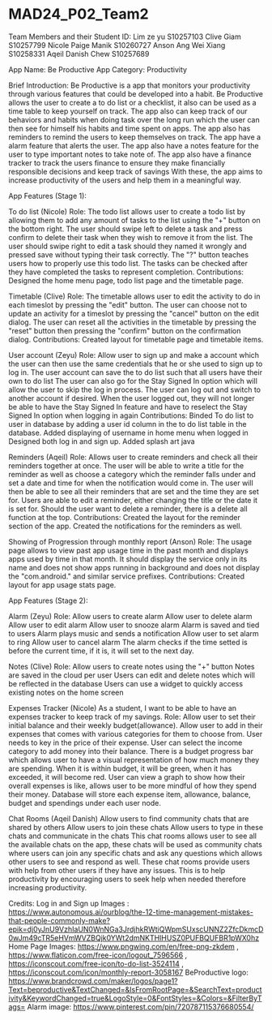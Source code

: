 # MAD24_P02_Team2

Team Members and their Student ID:
Lim ze yu S10257103
Clive Giam S10257799
Nicole Paige Manik S10260727
Anson Ang Wei Xiang S10258331
Aqeil Danish Chew S10257689

App Name: Be Productive
App Category: Productivity

Brief Introduction:
Be Productive is a app that monitors your productivity through various features that could be developed into a habit.
Be Productive allows the user to create a to do list or a checklist, it also can be used as a time table to keep yourself on track.
The app also can keep track of our behaviors and habits when doing task over the long run which the user can then see for himself his habits and time spent on apps.
The app also has reminders to remind the users to keep themselves on track.
The app have a alarm feature that alerts the user.
The app also have a notes feature for the user to type important notes to take note of.
The app also have a finance tracker to track the users finance to ensure they make financially responsible decisions and keep track of savings
With these, the app aims to increase productivity of the users and help them in a meaningful way.

App Features (Stage 1):

To do list (Nicole)
Role:
The todo list allows user to create a todo list by allowing them to add any amount of tasks to the list using the "+" button on the bottom right.
The user should swipe left to delete a task and press confirm to delete their task when they wish to remove it from the list.
The user should swipe right to edit a task should they named it wrongly and pressed save without typing their task correctly.
The "?" button teaches users how to properly use this todo list.
The tasks can be checked after they have completed the tasks to represent completion.
Contributions:
Designed the home menu page, todo list page and the timetable page.

Timetable (Clive)
Role:
The timetable allows user to edit the activity to do in each timeslot by pressing the "edit" button.
The user can choose not to update an activity for a timeslot by pressing the "cancel" button on the edit dialog.
The user can reset all the activities in the timetable by pressing the "reset" button then pressing the "confirm" button on the confirmation dialog.
Contributions:
Created layout for timetable page and timetable items.

User account (Zeyu)
Role:
Allow user to sign up and make a account which the user can then use the same credentials that he or she used to sign up to log in.
The user account can save the to do list such that all users have their own to do list
The user can also go for the Stay Signed In option which will allow the user to skip the log in process.
The user can log out and switch to another account if desired. When the user logged out, they will not longer be able to have the Stay Signed In feature and have to reselect the Stay Signed In option when logging in again
Contributions:
Binded To do list to user in database by adding a user id column in the to do list table in the database.
Added displaying of username in home menu when logged in
Designed both log in and sign up.
Added splash art java

Reminders (Aqeil)
Role:
Allows user to create reminders and check all their reminders together at once. 
The user will be able to write a title for the reminder as well as choose a category which the reminder falls under and set a date and time for when the notification would come in. 
The user will then be able to see all their reminders that are set and the time they are set for.
Users are able to edit a reminder, either changing the title or the date it is set for.
Should the user want to delete a reminder, there is a delete all function at the top.
Contributions:
Created the layout for the reminder section of the app. 
Created the notifications for the reminders as well.

Showing of Progression through monthly report (Anson)
Role:
The usage page allows to view past app usage time in the past month and displays apps used by time in that month.
It should display the service only in its name and does not show apps running in background and does not display the "com.android." and similar service prefixes.
Contributions:
Created layout for app usage stats page.

App Features (Stage 2):

Alarm (Zeyu)
Role:
Allow users to create alarm
Allow user to delete alarm
Allow user to edit alarm
Allow user to snooze alarm
Alarm is saved and tied to users
Alarm plays music and sends a notification
Allow user to set alarm to ring
Allow user to cancel alarm
The alarm checks if the time setted is before the current time, if it is, it will set to the next day.

Notes (Clive)
Role:
Allow users to create notes using the "+" button
Notes are saved in the cloud per user
Users can edit and delete notes which will be reflected in the database
Users can use a widget to quickly access existing notes on the home screen

Expenses Tracker (Nicole)
As a student, I want to be able to have an expenses tracker to keep track of my savings.
Role:
Allow user to set their initial balance and their weekly budget(allowance).
Allow user to add in their expenses that comes with various categories for them to choose from.
User needs to key in the price of their expense.
User can select the income category to add money into their balance.
There is a budget progress bar which allows user to have a visual representation of how much money they are spending.
When it is within budget, it will be green, when it has exceeded, it will become red.
User can view a graph to show how their overall expenses is like, allows user to be more mindful of how they spend their money.
Database will store each expense item, allowance, balance, budget and spendings under each user node.

Chat Rooms (Aqeil Danish)
Allow users to find community chats that are shared by others
Allow users to join these chats
Allow users to type in these chats and communicate in the chats 
This chat rooms allows user to see all the available chats on the app, these chats will be used as community chats where users can join any specific chats and ask any questions which allows other users to see and respond as well. These chat rooms provide users with help from other users if they have any issues. This is to help productivity by encouraging users to seek help when needed therefore increasing productivity. 


Credits:
Log in and Sign up Images : 
https://www.autonomous.ai/ourblog/the-12-time-management-mistakes-that-people-commonly-make?epik=dj0yJnU9VzhIaUN0WnNGa3JrdjhkRWtiQWpmSUxscUNNZ2ZfcDkmcD0wJm49cTR5eHVmWVZBQjk0YWt2dmNKTHlHUSZ0PUFBQUFBR1pWX0hz
Home Page Images: 
https://www.pngwing.com/en/free-png-zkdem ,
https://www.flaticon.com/free-icon/logout_7596566 ,
https://iconscout.com/free-icon/to-do-list-3524114 ,
https://iconscout.com/icon/monthly-report-3058167
BeProductive logo:
https://www.brandcrowd.com/maker/logos/page1?Text=beproductive&TextChanged=&IsFromRootPage=&SearchText=productivity&KeywordChanged=true&LogoStyle=0&FontStyles=&Colors=&FilterByTags=
Alarm image:
https://www.pinterest.com/pin/720787115376680554/
